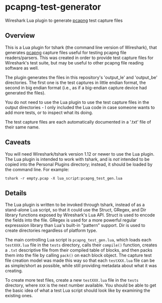 # pcapng-test-generator
Wireshark Lua plugin to generate [pcapng](https://github.com/pcapng/pcapng) test capture files

## Overview

This is a Lua plugin for tshark (the command line version of Wireshark), that generates [pcapng](https://github.com/pcapng/pcapng) capture files useful for testing pcapng file readers/parsers. This was created in order to provide test capture files for Wireshark's test suite, but may be useful to other pcapng file reading software as well.

The plugin generates the files in this repository's 'output_le' and 'output_be' directories. The first one is the test captures in little endian format, the second in big endian format (i.e., as if a big-endian capture device had generated the files).

You do not need to use the Lua plugin to use the test capture files in the output directories - I only included the Lua code in case someone wants to add more tests, or to inspect what its doing.

The test capture files are each automatically documented in a '.txt' file of their same name.

## Caveats

You will need Wireshark/tshark version 1.12 or newer to use the Lua plugin.
The Lua plugin is intended to work with tshark, and is *not* intended to be copied into the Personal Plugins directory; instead, it should be loaded by the command line. For example:

    tshark -r empty.pcap -X lua_script:pcapng_test_gen.lua


## Details

The Lua plugin is written to be invoked through tshark, instead of as a stand-alone Lua script, so that it could use the Struct, GRegex, and Dir library functions exposed by Wireshark's Lua API. Struct is used to encode the fields into the file. GRegex is used for a more powerful regular expresssion library than Lua's built-in "pattern" support. Dir is used to create directories regardless of platform type.

The main controlling Lua script is `pcapng_test_gen.lua`, which loads each `testXXX.lua` file in the `tests` directory, calls their `compile()` function, creates a `.txt` descriptive file from their compiled table of blocks, and then packs them into the file by calling `pack()` on each block object. The capture test file creation model was made this way so that each `testXXX.lua` file can be as simple/short as possible, while still providing metadata about what it was creating.

To create more test files, create a new `testXXX.lua` file in the `tests` directory, where `XXX` is the next number available. You should be able to get the basic idea of what a test Lua script should look like by examining the existing ones.
